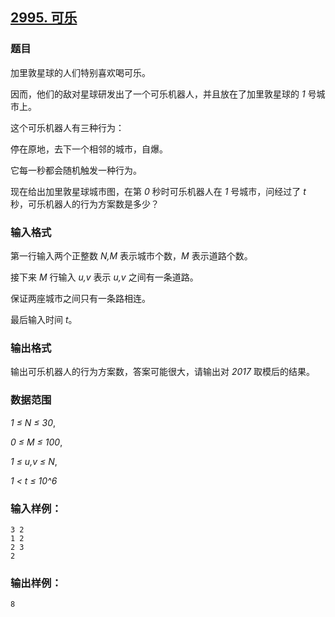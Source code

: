 ## [2995. 可乐](https://www.acwing.com/problem/content/2998/)

### 题目

加里敦星球的人们特别喜欢喝可乐。

因而，他们的敌对星球研发出了一个可乐机器人，并且放在了加里敦星球的 *1* 号城市上。

这个可乐机器人有三种行为：

停在原地，去下一个相邻的城市，自爆。

它每一秒都会随机触发一种行为。

现在给出加里敦星球城市图，在第 *0* 秒时可乐机器人在 *1* 号城市，问经过了 *t* 秒，可乐机器人的行为方案数是多少？

### 输入格式

第一行输入两个正整数 *N,M* 表示城市个数，*M* 表示道路个数。

接下来 *M* 行输入 *u,v* 表示 *u,v* 之间有一条道路。

保证两座城市之间只有一条路相连。

最后输入时间 *t*。

### 输出格式

输出可乐机器人的行为方案数，答案可能很大，请输出对 *2017* 取模后的结果。

### 数据范围

*1 ≤ N ≤ 30*,

*0 ≤ M ≤ 100*,

*1 ≤ u,v ≤ N*,

*1 < t ≤ 10^6*

### 输入样例：

```
3 2
1 2
2 3
2
```

### 输出样例：

```
8
```

